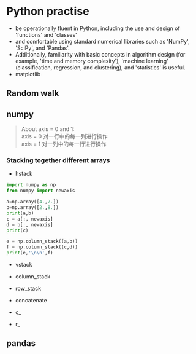 Python practise
===

* be operationally fluent in Python, including the use and design of 'functions' and 'classes'
* and comfortable using standard numerical libraries such as 'NumPy', 'SciPy', and 'Pandas'. 
* Additionally, familiarity with basic concepts in algorithm design (for example, 'time and memory complexity'), 'machine learning' (classification, regression, and clustering), and 'statistics' is useful.
* matplotlib

## Random walk

## numpy
> About axis = 0 and 1: <br> axis = 0 对一行中的每一列进行操作 <br>  axis = 1 对一列中的每一行进行操作 <br>

### Stacking together different arrays

* hstack
```python
import numpy as np
from numpy import newaxis

a=np.array([4.,7.])
b=np.array([2.,8.])
print(a,b)
c = a[:, newaxis]
d = b[:, newaxis]
print(c)

e = np.column_stack((a,b))
f = np.column_stack((c,d))
print(e,'\n\n',f)
```
* vstack

* column_stack

* row_stack

* concatenate

* c_

* r_

## pandas
